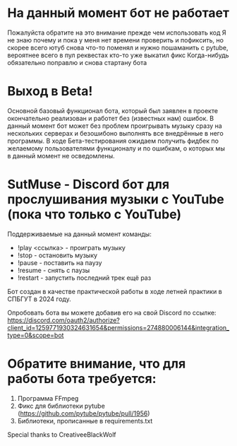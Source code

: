 # На данный момент бот не работает
Пожалуйста обратите на это внимание прежде чем использовать код
Я не знаю почему и пока у меня нет времени проверить и пофиксить, но скорее всего ютуб снова что-то поменял и нужно пошаманить с pytube, вероятнее всего в пул реквестах кто-то уже выкатил фикс
Когда-нибудь обязательно поправлю и снова стартану бота



# Выход в Beta!
 Основной базовый функционал бота, который был заявлен в проекте окончательно реализован и работет без (известных нам) ошибок.
 В данный момент бот может без проблем проигрывать музыку сразу на нескольких серверах и безошибоно выполнять все внедрённые в него программы.
 В ходе Бета-тестирования ожидаем получить фидбек по желаемому пользователями функционалу и по ошибкам, о которых мы в данный момент не осведомлены.


# SutMuse - Discord бот для прослушивания музыки с YouTube (пока что только с YouTube)
 Поддерживаемые на данный момент команды:
 - !play <ссылка> - проиграть музыку
 - !stop - остановить музыку
 - !pause - поставить на паузу
 - !resume - снять с паузы
 - !restart - запустить последний трек ещё раз

Бот создан в качестве практической работы в ходе летней практики в СПБГУТ в 2024 году.

Опробовать бота вы можете добавив его на свой Discord по ссылке:
https://discord.com/oauth2/authorize?client_id=1259771930324631654&permissions=274880006144&integration_type=0&scope=bot

# Обратите внимание, что для работы бота требуется:
1) Программа FFmpeg
2) Фикс для библиотеки pytube (https://github.com/pytube/pytube/pull/1956)
3) Библиотеки, прописанные в requirements.txt

Special thanks to CreativeeBlackWolf
